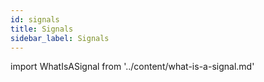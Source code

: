 ```yaml
---
id: signals
title: Signals
sidebar_label: Signals
---
```


import WhatIsASignal from '../content/what-is-a-signal.md'

<WhatIsASignal/>
